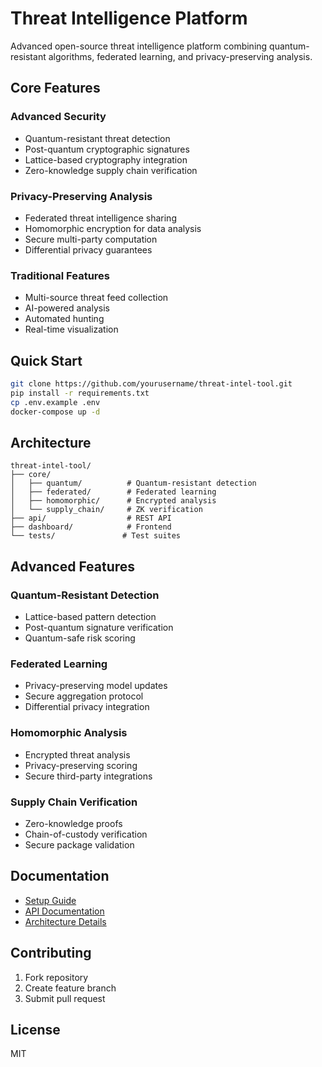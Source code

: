 # Threat Intelligence Platform

Advanced open-source threat intelligence platform combining quantum-resistant algorithms, federated learning, and privacy-preserving analysis.

## Core Features

### Advanced Security
- Quantum-resistant threat detection
- Post-quantum cryptographic signatures
- Lattice-based cryptography integration
- Zero-knowledge supply chain verification

### Privacy-Preserving Analysis
- Federated threat intelligence sharing
- Homomorphic encryption for data analysis
- Secure multi-party computation
- Differential privacy guarantees

### Traditional Features
- Multi-source threat feed collection
- AI-powered analysis
- Automated hunting
- Real-time visualization

## Quick Start

```bash
git clone https://github.com/yourusername/threat-intel-tool.git
pip install -r requirements.txt
cp .env.example .env
docker-compose up -d
```

## Architecture

```
threat-intel-tool/
├── core/
│   ├── quantum/          # Quantum-resistant detection
│   ├── federated/        # Federated learning
│   ├── homomorphic/      # Encrypted analysis
│   └── supply_chain/     # ZK verification
├── api/                  # REST API
├── dashboard/            # Frontend
└── tests/               # Test suites
```

## Advanced Features

### Quantum-Resistant Detection
- Lattice-based pattern detection
- Post-quantum signature verification
- Quantum-safe risk scoring

### Federated Learning
- Privacy-preserving model updates
- Secure aggregation protocol
- Differential privacy integration

### Homomorphic Analysis
- Encrypted threat analysis
- Privacy-preserving scoring
- Secure third-party integrations

### Supply Chain Verification
- Zero-knowledge proofs
- Chain-of-custody verification
- Secure package validation

## Documentation
- [Setup Guide](docs/SETUP.md)
- [API Documentation](docs/API.md)
- [Architecture Details](docs/ARCHITECTURE.md)

## Contributing
1. Fork repository
2. Create feature branch
3. Submit pull request

## License
MIT